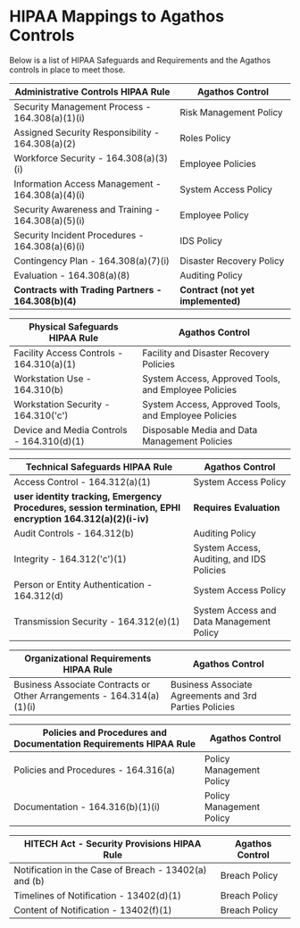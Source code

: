 # HIPAA Mappings to Agathos Controls

Below is a list of HIPAA Safeguards and Requirements and the Agathos controls in place to meet those.

 **Administrative Controls** HIPAA Rule | Agathos Control
--- | ---
Security Management Process - 164.308(a)(1)(i) | Risk Management Policy
Assigned Security Responsibility - 164.308(a)(2) | Roles Policy
Workforce Security - 164.308(a)(3)(i) | Employee Policies
Information Access Management - 164.308(a)(4)(i) | System Access Policy
Security Awareness and Training - 164.308(a)(5)(i) | Employee Policy
Security Incident Procedures - 164.308(a)(6)(i) | IDS Policy
Contingency Plan - 164.308(a)(7)(i) | Disaster Recovery Policy
Evaluation - 164.308(a)(8) | Auditing Policy
**Contracts with Trading Partners - 164.308(b)(4)** | **Contract (not yet implemented)**

 **Physical Safeguards** HIPAA Rule | Agathos Control
--- | ---
Facility Access Controls - 164.310(a)(1) | Facility and Disaster Recovery Policies
Workstation Use - 164.310(b) | System Access, Approved Tools, and Employee Policies
Workstation Security - 164.310('c') | System Access, Approved Tools, and Employee Policies
Device and Media Controls - 164.310(d)(1) | Disposable Media and Data Management Policies

 **Technical Safeguards** HIPAA Rule | Agathos Control
---------------- | ----------------
Access Control - 164.312(a)(1) | System Access Policy
**user identity tracking, Emergency Procedures, session termination, EPHI encryption 164.312(a)(2)(i-iv)** | **Requires Evaluation**
Audit Controls - 164.312(b) | Auditing Policy
Integrity - 164.312('c')(1) | System Access, Auditing, and IDS Policies
Person or Entity Authentication - 164.312(d) | System Access Policy
Transmission Security - 164.312(e)(1) | System Access and Data Management Policy

 **Organizational Requirements** HIPAA Rule | Agathos Control
--- | ---
Business Associate Contracts or Other Arrangements - 164.314(a)(1)(i) | Business Associate Agreements and 3rd Parties Policies

**Policies and Procedures and Documentation Requirements** HIPAA Rule | Agathos Control
---|---
Policies and Procedures - 164.316(a) | Policy Management Policy
Documentation - 164.316(b)(1)(i) | Policy Management Policy


 **HITECH Act - Security Provisions** HIPAA Rule | Agathos Control
--- | ---
Notification in the Case of Breach - 13402(a) and (b) | Breach Policy
Timelines of Notification - 13402(d)(1) | Breach Policy
Content of Notification - 13402(f)(1) | Breach Policy
